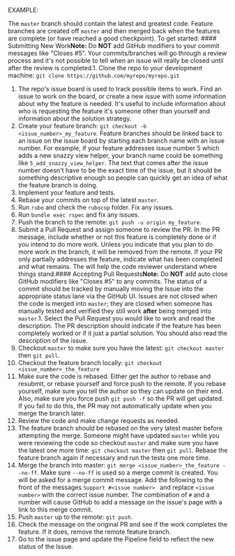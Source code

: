 EXAMPLE:

The `master` branch should contain the latest and greatest code. Feature branches are created off `master` and then merged back when the features are complete (or have reached a good checkpoint). To get started: #### Submitting New Work**Note:** Do **NOT** add GitHub modifiers to your commit messages like "Closes #5".  Your commits/branches will go through a review process and it's not possible to tell when an issue will really be closed until after the review is completed.1. Clone the repo to your development machine: `git clone https://github.com/myrepo/myrepo.git`
1. The repo's issue board is used to track possible items to work.  Find an issue to work on the board, or create a new issue with some information about why the feature is needed.  It's useful to include information about who is requesting the feature it's someone other than yourself and information about the solution strategy.
1. Create your feature branch: `git checkout -b <issue_number>_my_feature`.  Feature branches should be linked back to an issue on the issue board by starting each branch name with an issue number.  For example, if your feature addresses issue number 5 which adds a new snazzy view helper, your branch name could be something like `5_add_snazzy_view_helper`.  The text that comes after the issue number doesn't have to be the exact time of the issue, but it should be something descriptive enough so people can quickly get an idea of what the feature branch is doing.
1. Implement your feature and tests.
1. Rebase your commits on top of the latest `master`.
1. Run `rubo` and check the `rubocop` folder.  Fix any issues.
1. Run `bundle exec rspec` and fix any issues.
1. Push the branch to the remote: `git push -u origin my_feature`.
1. Submit a Pull Request and assign someone to review the PR.  In the PR message, include whether or not this feature is completely done or if you intend to do more work.  Unless you indicate that you plan to do more work in the branch, it will be removed from the remote.  If your PR only partially addresses the feature, indicate what has been completed and what remains.  The will help the code reviewer understand where things stand.#### Accepting Pull Requests**Note:** Do **NOT** add auto close GitHub modifiers like "Closes #5" to any commits.  The status of a commit should be tracked by manually moving the Issue into the appropriate status lane via the GitHub UI.  Issues are not closed when the code is merged into `master`; they are closed when someone has manually tested and verified they still work __after__ being merged into `master`.1. Select the Pull Request you would like to work and read the description.  The PR description should indicate if the feature has been completely worked or if it just a partial solution.  You should also read the description of the issue.
1. Checkout `master` to make sure you have the latest: `git checkout master` then `git pull`.
1. Checkout the feature branch locally: `git checkout <issue_number>_the_feature`
1. Make sure the code is rebased.  Either get the author to rebase and resubmit, or rebase yourself and force push to the remote.  If you rebase yourself, make sure you tell the author so they can update on their end.  Also, make sure you force push `git push -f` so the PR will get updated.  If you fail to do this, the PR may not automatically update when you merge the branch later.
1. Review the code and make change requests as needed.
1. The feature branch should be rebased on the very latest master before attempting the merge.  Someone might have updated `master` while you were reviewing the code so checkout `master` and make sure you have the latest one more time: `git checkout master` then `git pull`.  Rebase the feature branch again if necessary and run the tests one more time.
1. Merge the branch into master: `git merge <issue_number>_the_feature --no-ff`.  Make sure `--no-ff` is used so a merge commit is created.   You will be asked for a merge commit message.  Add the following to the front of the messages `Support #<issue number> ` and replace `<issue number>` with the correct issue number.  The combination of `#` and a number will cause GitHub to add a message on the issue's page with a link to this merge commit.
1. Push `master` up to the remote: `git push`.
1. Check the message on the original PR and see if the work completes the feature.  If it does, remove the remote feature branch.
1. Go to the issue page and update the Pipeline field to reflect the new status of the Issue.

 
